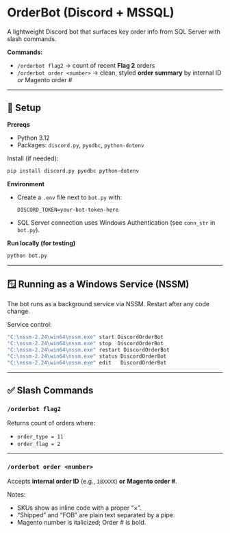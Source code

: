 # OrderBot (Discord + MSSQL)

A lightweight Discord bot that surfaces key order info from SQL Server with slash commands.

**Commands:**
- `/orderbot flag2` → count of recent **Flag 2** orders  
- `/orderbot order <number>` → clean, styled **order summary** by internal ID *or* Magento order #

---

## 🔧 Setup

**Prereqs**
- Python 3.12
- Packages: `discord.py`, `pyodbc`, `python-dotenv`

Install (if needed):
~~~bash
pip install discord.py pyodbc python-dotenv
~~~

**Environment**
- Create a `.env` file next to `bot.py` with:
  ~~~
  DISCORD_TOKEN=your-bot-token-here
  ~~~
- SQL Server connection uses Windows Authentication (see `conn_str` in `bot.py`).

**Run locally (for testing)**
~~~bash
python bot.py
~~~

---

## 🪟 Running as a Windows Service (NSSM)

The bot runs as a background service via NSSM. Restart after any code change.

Service control:
~~~bash
"C:\nssm-2.24\win64\nssm.exe" start DiscordOrderBot
"C:\nssm-2.24\win64\nssm.exe" stop  DiscordOrderBot
"C:\nssm-2.24\win64\nssm.exe" restart DiscordOrderBot
"C:\nssm-2.24\win64\nssm.exe" status DiscordOrderBot  
"C:\nssm-2.24\win64\nssm.exe" edit   DiscordOrderBot 
~~~

---

## ✅ Slash Commands

### `/orderbot flag2`
Returns count of orders where:
- `order_type = 11`
- `order_flag = 2`

---

### `/orderbot order <number>`
Accepts **internal order ID** (e.g., `18XXXX`) **or** **Magento order #**.


Notes:
- SKUs show as inline code with a proper “×”.
- “Shipped” and “FOB” are plain text separated by a pipe.
- Magento number is italicized; Order # is bold.

